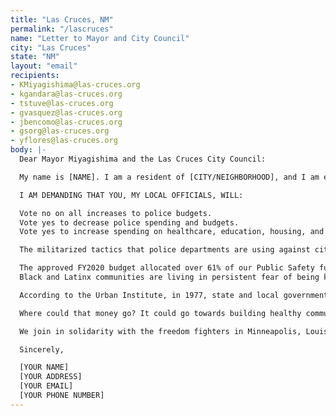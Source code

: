 ```yaml
---
title: "Las Cruces, NM"
permalink: "/lascruces"
name: "Letter to Mayor and City Council"
city: "Las Cruces"
state: "NM"
layout: "email"
recipients:
- KMiyagishima@las-cruces.org
- kgandara@las-cruces.org
- tstuve@las-cruces.org
- gvasquez@las-cruces.org
- jbencomo@las-cruces.org
- gsorg@las-cruces.org
- yflores@las-cruces.org
body: |-
  Dear Mayor Miyagishima and the Las Cruces City Council:

  My name is [NAME]. I am a resident of [CITY/NEIGHBORHOOD], and I am emailing today to demand an overhaul to our Las Cruces Police Department budget in light of the Black Lives Matter protests across the US, but specifically in Las Cruces.

  I AM DEMANDING THAT YOU, MY LOCAL OFFICIALS, WILL:

  Vote no on all increases to police budgets.
  Vote yes to decrease police spending and budgets.
  Vote yes to increase spending on healthcare, education, housing, and community programs that keep us safe.

  The militarized tactics that police departments are using against citizens is unacceptable and unwarranted. We have seen mounting evidence that police departments are racist and ineffective institutions that put citizens at risk of injury and death. This is amply demonstrated by the recent killing of Antonio Valenzuela in Las Cruces Police custody using a banned “vascular neck restraint"—the same restraint used to kill George Floyd in Minneapolis.

  The approved FY2020 budget allocated over 61% of our Public Safety fund to the Las Cruces Police Department. To ensure your dedication to our city and citizens, I demand that you defund the Las Cruces Police Department and start providing more support and funding towards our community efforts and organizations that serve our predominantly Black and Latinx communities. By doing so, I believe this will prevent further police brutality and violence in the future.
  Black and Latinx communities are living in persistent fear of being killed by state authorities like police, immigration agents or even white vigilantes who are emboldened by state actors.

  According to the Urban Institute, in 1977, state and local governments spent $60 billion on police and corrections. In 2017, they spent $194 billion—a 220 percent increase. Despite continued police profiling, harassment, terror and killing in Black and Latinx communities, local and federal decision-makers continue to invest in the police, which leaves Black and Latinx people vulnerable and our communities no safer.

  Where could that money go? It could go towards building healthy communities, to the health of our elders and children, to neighborhood infrastructure, to education, to childcare, to support a vibrant Black and Latinx future. The possibilities are endless.

  We join in solidarity with the freedom fighters in Minneapolis, Louisville, and across the United States. And we call for the end to police terror.

  Sincerely,

  [YOUR NAME]
  [YOUR ADDRESS]
  [YOUR EMAIL]
  [YOUR PHONE NUMBER]
---
```

